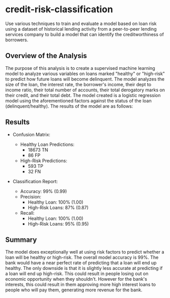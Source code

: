 # credit-risk-classification
Use various techniques to train and evaluate a model based on loan risk using a dataset of historical lending activity from a peer-to-peer lending services company to build a model that can identify the creditworthiness of borrowers.

## Overview of the Analysis
The purpose of this analysis is to create a supervised machine learning model to analyze various variables on loans marked "healthy" or "high-risk" to predict how future loans will become delinquent. The model analyzes the size of the loan, the interest rate, the borrower's income, their dept to income ratio, their total number of accounts, their total derogatory marks on their credit, and their total debt. The model created is a logistic regression model using the aforementioned factors against the status of the loan (delinquent/healthy). The results of the model are as follows: 

## Results
* Confusion Matrix:
    * Healthy Loan Predictions:
        * 18673 TN
        * 86 FP
    * High-Risk Predictions:
        * 593 TP
        * 32 FN

* Classification Report:
    * Accuracy: 99% (0.99) 
    * Precision: 
        * Healthy Loan: 100% (1.00)
        * High-Risk Loans: 87% (0.87)
    * Recall:
        * Healthy Loan: 100% (1.00)
        * High-Risk Loans: 95% (0.95)

## Summary
The model does exceptionally well at using risk factors to predict whether a loan will be healthy or high-risk. The overall model accuracy is 99%. The bank would have a near perfect rate of predicting that a loan will end up healthy. The only downside is that it is slightly less accurate at predicting if a loan will end up high-risk. This could result in people losing out on economic opportunity when they shouldn't. However for the bank's interests, this could result in them approving more high interest loans to people who will pay them, generating more revenue for the bank. 


